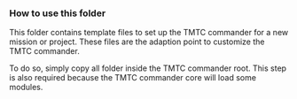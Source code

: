 ### How to use this folder

This folder contains template files to set up the TMTC commander 
for a new mission or project. These files are the adaption
point to customize the TMTC commander.

To do so, simply copy all folder inside the TMTC commander root. This
step is also required because the TMTC commander core will load some modules.
